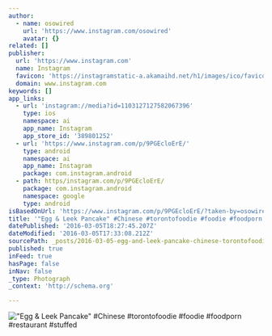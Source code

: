 ```yaml
---
author:
  - name: osowired
    url: 'https://www.instagram.com/osowired'
    avatar: {}
related: []
publisher:
  url: 'https://www.instagram.com'
  name: Instagram
  favicon: 'https://instagramstatic-a.akamaihd.net/h1/images/ico/favicon.ico/7cdab0872b15.ico'
  domain: www.instagram.com
keywords: []
app_links:
  - url: 'instagram://media?id=1103127127582067396'
    type: ios
    namespace: ai
    app_name: Instagram
    app_store_id: '389801252'
  - url: 'https://www.instagram.com/p/9PGEcloErE/'
    type: android
    namespace: ai
    app_name: Instagram
    package: com.instagram.android
  - path: https/instagram.com/p/9PGEcloErE/
    package: com.instagram.android
    namespace: google
    type: android
isBasedOnUrl: 'https://www.instagram.com/p/9PGEcloErE/?taken-by=osowired'
title: '"Egg & Leek Pancake" #Chinese #torontofoodie #foodie #foodporn #restaurant #stuffed'
datePublished: '2016-03-05T18:27:45.207Z'
dateModified: '2016-03-05T17:33:08.212Z'
sourcePath: _posts/2016-03-05-egg-and-leek-pancake-chinese-torontofoodie-foodie-foodpo.md
published: true
inFeed: true
hasPage: false
inNav: false
_type: Photograph
_context: 'http://schema.org'

---
```

!["Egg & Leek Pancake" &num;Chinese &num;torontofoodie &num;foodie &num;foodporn &num;restaurant &num;stuffed](https://scontent.cdninstagram.com/t51.2885-15/s640x640/sh0.08/e35/12142473_1171093146251994_1499561949_n.jpg?ig_cache_key=MTEwMzEyNzEyNzU4MjA2NzM5Ng%3D%3D.2)